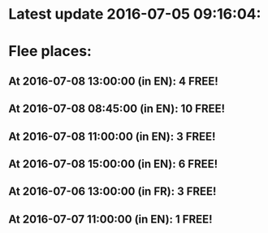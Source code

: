 # Latest update 2016-07-05 09:16:04:
# Flee places:
## At 2016-07-08 13:00:00 (in EN): 4 FREE!
## At 2016-07-08 08:45:00 (in EN): 10 FREE!
## At 2016-07-08 11:00:00 (in EN): 3 FREE!
## At 2016-07-08 15:00:00 (in EN): 6 FREE!
## At 2016-07-06 13:00:00 (in FR): 3 FREE!
## At 2016-07-07 11:00:00 (in EN): 1 FREE!
